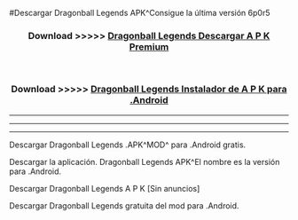 #Descargar Dragonball Legends  APK^Consigue la última versión 6p0r5



<div align="center">
<h3>Download >>>>> <a href="https://es-sites.web.app/?es= Dragonball Legends ">Dragonball Legends  Descargar A P K Premium</a></h3><br>

<h3>Download >>>>> <a href="https://es-sites.web.app/?es= Dragonball Legends ">Dragonball Legends  Instalador de A P K para .Android</a></h3>
</div>


----------------------------------------------------------

----------------------------------------------------------

----------------------------------------------------------

Descargar Dragonball Legends  .APK^MOD^ para .Android gratis.

Descargar la aplicación. Dragonball Legends  APK^El nombre es la versión para .Android.

Descargar Dragonball Legends  A P K [Sin anuncios]

Descargar Dragonball Legends  gratuita del mod para .Android.